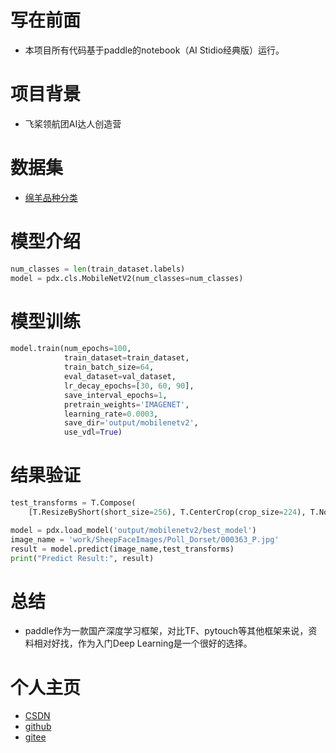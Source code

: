 # 写在前面
+ 本项目所有代码基于paddle的notebook（AI Stidio经典版）运行。
# 项目背景
+ 飞桨领航团AI达人创造营
# 数据集
+ [绵羊品种分类](https://aistudio.baidu.com/aistudio/datasetdetail/108109)
# 模型介绍
```python
num_classes = len(train_dataset.labels)
model = pdx.cls.MobileNetV2(num_classes=num_classes)
```
# 模型训练
```python
model.train(num_epochs=100,
            train_dataset=train_dataset,
            train_batch_size=64,
            eval_dataset=val_dataset,
            lr_decay_epochs=[30, 60, 90],
            save_interval_epochs=1,
            pretrain_weights='IMAGENET',
            learning_rate=0.0003,
            save_dir='output/mobilenetv2',
            use_vdl=True)
```
# 结果验证
```python
test_transforms = T.Compose(
    [T.ResizeByShort(short_size=256), T.CenterCrop(crop_size=224), T.Normalize()])

model = pdx.load_model('output/mobilenetv2/best_model')
image_name = 'work/SheepFaceImages/Poll_Dorset/000363_P.jpg'
result = model.predict(image_name,test_transforms)
print("Predict Result:", result)
```
# 总结
+ paddle作为一款国产深度学习框架，对比TF、pytouch等其他框架来说，资料相对好找，作为入门Deep Learning是一个很好的选择。
# 个人主页
+ [CSDN](https://blog.csdn.net/bblood307?type=blog)
+ [github](https://github.com/bbloodtech)
+ [gitee](https://gitee.com/bbloodtech)
